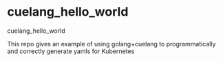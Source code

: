 # cuelang_hello_world
cuelang_hello_world

This repo gives an example of using golang+cuelang to programmatically and correctly generate yamls for Kubernetes
